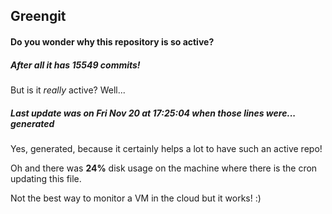 ## Greengit

#### Do you wonder why this repository is so active?

##### After all it has 15549 commits!

But is it *really* active? Well...

##### Last update was on Fri Nov 20 at 17:25:04 when those lines were... generated

Yes, generated, because it certainly helps a lot to have such an active repo!

Oh and there was **24%** disk usage on the machine
where there is the cron updating this file.

Not the best way to monitor a VM in the cloud but it works! :)
